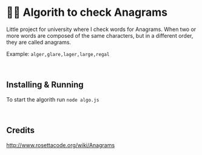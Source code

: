 # 🧑‍🔧 Algorith to check Anagrams

Little project for university where I check words for Anagrams.
When two or more words are composed of the same characters, but in a different order, they are called anagrams.

Example: `alger,glare,lager,large,regal`

&nbsp;

## Installing & Running

To start the algorith run `node algo.js`

&nbsp;

## Credits

http://www.rosettacode.org/wiki/Anagrams
